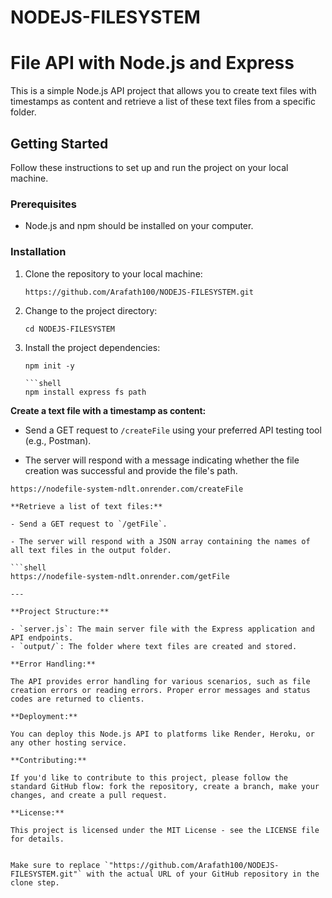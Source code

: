 # NODEJS-FILESYSTEM

# File API with Node.js and Express

This is a simple Node.js API project that allows you to create text files with timestamps as content and retrieve a list of these text files from a specific folder.

## Getting Started

Follow these instructions to set up and run the project on your local machine.

### Prerequisites

- Node.js and npm should be installed on your computer.

### Installation

1. Clone the repository to your local machine:

   ```shell
   https://github.com/Arafath100/NODEJS-FILESYSTEM.git

2. Change to the project directory:

   ```shell
   cd NODEJS-FILESYSTEM

3. Install the project dependencies:

   ```shell
   npm init -y

   ```shell
   npm install express fs path

**Create a text file with a timestamp as content:**

- Send a GET request to `/createFile` using your preferred API testing tool (e.g., Postman).

- The server will respond with a message indicating whether the file creation was successful and provide the file's path.

```shell
https://nodefile-system-ndlt.onrender.com/createFile  

**Retrieve a list of text files:**

- Send a GET request to `/getFile`.

- The server will respond with a JSON array containing the names of all text files in the output folder.

```shell
https://nodefile-system-ndlt.onrender.com/getFile 

---

**Project Structure:**

- `server.js`: The main server file with the Express application and API endpoints.
- `output/`: The folder where text files are created and stored.

**Error Handling:**

The API provides error handling for various scenarios, such as file creation errors or reading errors. Proper error messages and status codes are returned to clients.

**Deployment:**

You can deploy this Node.js API to platforms like Render, Heroku, or any other hosting service.

**Contributing:**

If you'd like to contribute to this project, please follow the standard GitHub flow: fork the repository, create a branch, make your changes, and create a pull request.

**License:**

This project is licensed under the MIT License - see the LICENSE file for details.


Make sure to replace `"https://github.com/Arafath100/NODEJS-FILESYSTEM.git"` with the actual URL of your GitHub repository in the clone step.


   

